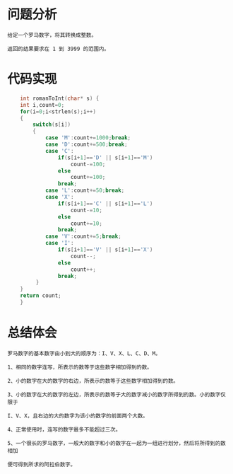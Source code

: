 # 问题分析 #    
    给定一个罗马数字，将其转换成整数。
    
    返回的结果要求在 1 到 3999 的范围内。
    
# 代码实现 #
```C
    int romanToInt(char* s) {
    int i,count=0;
    for(i=0;i<strlen(s);i++)
    {
        switch(s[i])
        {
            case 'M':count+=1000;break;
            case 'D':count+=500;break;
            case 'C':
                if(s[i+1]=='D' || s[i+1]=='M')
                    count-=100;
                else
                    count+=100;
                break;
            case 'L':count+=50;break;
            case 'X':
                if(s[i+1]=='C' || s[i+1]=='L')
                    count-=10;
                else 
                    count+=10;
                break;
            case 'V':count+=5;break;
            case 'I':
                if(s[i+1]=='V' || s[i+1]=='X')
                    count--;
                else
                    count++;
                break;    
         }
    }
    return count;    
    }
```
# 总结体会 #
    罗马数字的基本数字由小到大的顺序为：I、V、X、L、C、D、M。
    
    1、相同的数字连写，所表示的数等于这些数字相加得到的数。

    2、小的数字在大的数字的右边，所表示的数等于这些数字相加得到的数。

    3、小的数字在大的数字的左边，所表示的数等于大的数字减小的数字所得到的数。小的数字仅限于

    I、V、X，且右边的大的数字为该小的数字的前面两个大数。

    4、正常使用时，连写的数字最多不能超过三次。

    5、一个很长的罗马数字，一般大的数字和小的数字在一起为一组进行划分，然后将所得到的数相加

    便可得到所求的阿拉伯数字。